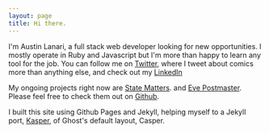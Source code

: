 ```yaml
---
layout: page
title: Hi there.
---
```


I'm Austin Lanari, a full stack web developer looking for new opportunities.  I mostly operate in Ruby and Javascript but I'm more than happy to learn any tool for the job.  You can follow me on <a href="http://twitter.com/austinlanari" target="_blank">Twitter</a>, where I tweet about comics more than anything else, and check out my <a href="http://linkedin.com/in/austin-lanari" target="_blank">LinkedIn</a>

My ongoing projects right now are <a href="http://state-matters.com" target="_blank">State Matters</a>. and <a href="http://eve-postmaster.herokuapp.com" target="_blank">Eve Postmaster</a>.  Please feel free to check them out on <a href="http://github.com/foggy1" target="_blank">Github</a>.

I built this site using Github Pages and Jekyll, helping myself to a Jekyll port, <a href="http://github.com/rosario/kasper" target="_blank">Kasper</a>, of Ghost's default layout, Casper.  